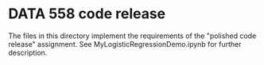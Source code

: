 # DATA 558 code release

The files in this directory implement the requirements of the "polished code release" assignment. See MyLogisticRegressionDemo.ipynb for further description. 